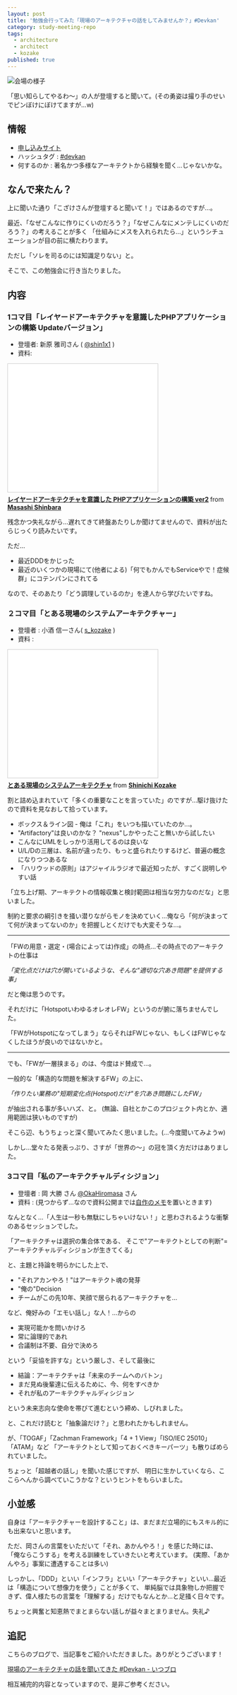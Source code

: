 ```yaml
---
layout: post
title: '勉強会行ってみた「現場のアーキテクチャの話をしてみませんか？」#Devkan'
category: study-meeting-repo
tags:
  - architecture
  - architect
  - kozake
published: true
---
```


![会場の様子](/images/2015-09-15-kozakesan.jpg)

「思い知らしてやるわ〜」の人が登壇すると聞いて。(その勇姿は撮り手のせいでピンぼけにぼけてますが…w)

## 情報

+ [申し込みサイト](https://devlove-kansai.doorkeeper.jp/events/29702)
+ ハッシュタグ : [#devkan](https://twitter.com/hashtag/devkan)
+ 何するのか : 著名かつ多様なアーキテクトから経験を聞く…じゃないかな。

## なんで来たん？

上に聞いた通り「こざけさんが登壇すると聞いて！」ではあるのですが…。

最近、「なぜこんなに作りにくいのだろう？」「なぜこんなにメンテしにくいのだろう？」の考えることが多く
「仕組みにメスを入れられたら…」というシチュエーションが目の前に横たわります。

ただし「ソレを司るのには知識足りない」と。

そこで、この勉強会に行き当たりました。

## 内容

### 1コマ目「レイヤードアーキテクチャを意識したPHPアプリケーションの構築 Updateバージョン」

+ 登壇者: 新原 雅司さん ( [@shin1x1](https://github.com/shin1x1) )
+ 資料: 

<iframe src="//www.slideshare.net/slideshow/embed_code/key/srbgfWufMabUu1" width="340" height="290" frameborder="0" marginwidth="0" marginheight="0" scrolling="no" style="border:1px solid #CCC; border-width:1px; margin-bottom:5px; max-width: 100%;" allowfullscreen> </iframe> <div style="margin-bottom:5px"> <strong> <a href="//www.slideshare.net/shin1x1/php-ver2-52828655" title="レイヤードアーキテクチャを意識した PHPアプリケーションの構築 ver2" target="_blank">レイヤードアーキテクチャを意識した PHPアプリケーションの構築 ver2</a> </strong> from <strong><a href="//www.slideshare.net/shin1x1" target="_blank">Masashi Shinbara</a></strong> </div>

残念かつ失礼ながら…遅れてきて終盤あたりしか聞けてませんので、資料が出たらじっくり読みたいです。

ただ…

+ 最近DDDをかじった
+ 最近のいくつかの現場にて(他者による)「何でもかんでもServiceやで！症候群」にコテンパンにされてる

なので、そのあたり「どう調理しているのか」を達人から学びたいですね。

### ２コマ目「とある現場のシステムアーキテクチャー」

+ 登壇者 : 小酒 信一さん( [s_kozake](https://twitter.com/s_kozake) )
+ 資料 : 

<iframe src="//www.slideshare.net/slideshow/embed_code/key/DiBeTquq6FN5rp" width="340" height="290" frameborder="0" marginwidth="0" marginheight="0" scrolling="no" style="border:1px solid #CCC; border-width:1px; margin-bottom:5px; max-width: 100%;" allowfullscreen> </iframe> <div style="margin-bottom:5px"> <strong> <a href="//www.slideshare.net/s_kozake/ss-52758068" title="とある現場のシステムアーキテクチャ" target="_blank">とある現場のシステムアーキテクチャ</a> </strong> from <strong><a href="//www.slideshare.net/s_kozake" target="_blank">Shinichi Kozake</a></strong> </div>

割と詰め込まれていて「多くの重要なことを言っていた」のですが…駆け抜けたので資料を見なおして拾っています。

+ ボックス＆ライン図 - 俺は「これ」をいつも描いていたのか…。
+ "Artifactory"は良いのかな？ "nexus"しかやったこと無いから試したい
+ こんなにUMLをしっかり活用してるのは良いな
+ U/L/Dの三層は、名前が違ったり、もっと盛られたりするけど、普遍の概念になりつつあるな
+ 「ハリウッドの原則」はアジャイルラジオで最近知ったが、すごく説明しやすい話

「立ち上げ期、アーキテクトの情報収集と検討範囲は相当な労力なのだな」と思いました。

制約と要求の綱引きを掻い潜りながらモノを決めていく…俺なら「何が決まってて何が決まってないのか」を把握しとくだけでも大変そうな…。

---

「FWの用意・選定・(場合によっては)作成」の時点…その時点でのアーキテクトの仕事は

_「変化点だけは穴が開いているような、そんな"適切な穴あき問題"を提供する事」_

だと俺は思うのです。

それだけに「HotspotいわゆるオレオレFW」というのが腑に落ちませんでした。

「FWがHotspotになってしまう」ならそれはFWじゃない、もしくはFWじゃなくしたほうが良いのではないかと。

---

でも、「FWが一層挟まる」のは、今度はド賛成で…。

一般的な「構造的な問題を解決するFW」の上に、

_「作りたい業務の"短期変化点(Hotspot)だけ"を穴あき問題にしたFW」_

が抽出される事が多いハズ、と。
(無論、自社とかこのプロジェクト内とか、適用範囲は狭いものですが)

そこら辺、もうちょっと深く聞いてみたく思いました。(…今度聞いてみようw)

しかし…堂々たる発表っぷり、さすが「世界の〜」の冠を頂く方だけはありました。


### 3コマ目「私のアーキテクチャルディシジョン」

+ 登壇者 : 岡 大勝 さん [@OkaHiromasa](https://twitter.com/OkaHiromasa) さん
+ 資料 : (見つからず…なので資料公開までは[自作のメモ](/memos/2015-09-14-my-architectural-decision.html)を置いときます)

なんとなく…「人生は一秒も無駄にしちゃいけない！」と思わされるような衝撃のあるセッションでした。

「アーキテクチャは選択の集合体である、
そこで"アーキテクトとしての判断"=アーキテクチャルディシジョンが生きてくる」

と、主題と持論を明らかにした上で、

+ "それアカンやろ！"はアーキテクト魂の発芽
+ "俺の"Decision
+ チームがこの先10年、笑顔で居られるアーキテクチャを…

など、俺好みの「エモい話し」な人！…からの

+ 実現可能かを問いかけろ
+ 常に論理的であれ
+ 合議制は不要、自分で決めろ

という「妥協を許すな」という厳しさ、そして最後に

+ 結論：アーキテクチャは「未来のチームへのバトン」
+ まだ見ぬ後輩達に伝えるために、今、何をすべきか
+ それが私のアーキテクチャルディシジョン

という未来志向な使命を帯びて進むという締め、しびれました。

と、これだけ読むと「抽象論だけ？」と思われたかもしれません。

が、「TOGAF」「Zachman Framework」「4 + 1 View」「ISO/IEC 25010」「ATAM」など
「アーキテクトとして知っておくべきキーパーツ」も散りばめられていました。

ちょっと「超越者の話し」を聞いた感じですが、
明日に生かしていくなら、ここらへんから調べていこうかな？というヒントをもらいました。

## 小並感

自身は「アーキテクチャーを設計すること」は、まだまだ立場的にもスキル的にも出来ないと思います。

ただ、岡さんの言葉をいただいて「それ、あかんやろ！」を感じた時には、
「俺ならこうする」を考える訓練をしていきたいと考えています。
(実際、「あかんやろ」事案に遭遇することは多い)

しっかし、「DDD」といい「インフラ」といい「アーキテクチャ」といい…最近は「構造について想像力を使う」ことが多くて、
単純脳では具象物しか把握できず、偉人様たちの言葉を「理解する」だけでもなんとか…と足掻く日々です。

ちょっと興奮と知恵熱でまとまらない話しが益々まとまりません。失礼♪

## 追記

こちらのブログで、当記事をご紹介いただきました。ありがとうございます！

[現場のアーキテクチャの話を聞いてきた #Devkan - いつブロ](http://k-koba.hatenablog.com/entry/2015/09/18/060315)

相互補完的内容となっていますので、是非ご参考ください。

